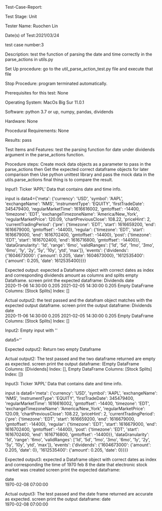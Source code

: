 Test-Case-Report:

Test Stage: Unit

Tester Name: Ruochen Lin

Date(s) of Test:2021/03/24

test case number:3

Description: test the function of parsing the date and time correctly in the parse_actions in utils.py

Set Up procedure: go to the util_parse_action_test.py file and execute that file

Stop Procedure: program terminated automatically.

Prerequisites for this test: None

Operating System: MacOs Big Sur 11.0.1

Software: python 3.7 or up, numpy, pandas, dividends

Hardware: None

Procedural Requirements: None

Results: pass

Test Items and Features: test the parsing function for date under dividends argument in the parse_actions function.

Procedure steps:
Create mock data objects as a parameter to pass in the parse_actions
then Get the expected correct dataframe objects for later comparison
then Use python unittest library and pass the mock data in the utils.parse_actions
final thing is to compare the result.

Input1:
Ticker ‘APPL’ Data that contains date and time info.

input is data4={'meta': {'currency': 'USD', 'symbol': 'AAPL', 'exchangeName': 'NMS', 'instrumentType': 'EQUITY', 'firstTradeDate': 345479400, 'regularMarketTime': 1616616002, 'gmtoffset': -14400, 'timezone': 'EDT', 'exchangeTimezoneName': 'America/New_York', 'regularMarketPrice': 120.09, 'chartPreviousClose': 108.22, 'priceHint': 2, 'currentTradingPeriod': {'pre': {'timezone': 'EDT', 'start': 1616659200, 'end': 1616679000, 'gmtoffset': -14400}, 'regular': {'timezone': 'EDT', 'start': 1616679000, 'end': 1616702400, 'gmtoffset': -14400}, 'post': {'timezone': 'EDT', 'start': 1616702400, 'end': 1616716800, 'gmtoffset': -14400}}, 'dataGranularity': '1d', 'range': '6mo', 'validRanges': ['1d', '5d', '1mo', '3mo', '6mo', '1y', '2y', '5y', '10y', 'ytd', 'max']}, 'events': {'dividends': {'1604673000': {'amount': 0.205, 'date': 1604673000}, '1612535400': {'amount': 0.205, 'date': 1612535400}}}}

Expected output:
expected a Dataframe object with correct dates as index and corresponding dividends amount as columns and splits empty Dataframe.
screen print the expected dataframe:
                     Dividends
date                          
2020-11-06 14:30:00      0.205
2021-02-05 14:30:00      0.205 Empty DataFrame
Columns: [Stock Splits]
Index: []

Actual output2:
the test passed and the datafram object matches with the expected output dataframe.
screen print the output dataframe:
                     Dividends
date                          
2020-11-06 14:30:00      0.205
2021-02-05 14:30:00      0.205 Empty DataFrame
Columns: [Stock Splits]
Index: []


Input2:
Empty input with ''

data5=''

Expected output2:
Return two empty Dataframe

Actual output2:
The test passed and the two dataframe returned are empty as expected.
screen print the output dataframe:
(Empty DataFrame
Columns: [Dividends]
Index: [], Empty DataFrame
Columns: [Stock Splits]
Index: [])

Input3:
Ticker ‘APPL’ Data that contains date and time info.

input is data6='meta': {'currency': 'USD', 'symbol': 'AAPL', 'exchangeName': 'NMS', 'instrumentType': 'EQUITY', 'firstTradeDate': 345479400, 'regularMarketTime': 1616616002, 'gmtoffset': -14400, 'timezone': 'EDT', 'exchangeTimezoneName': 'America/New_York', 'regularMarketPrice': 120.09, 'chartPreviousClose': 108.22, 'priceHint': 2, 'currentTradingPeriod': {'pre': {'timezone': 'EDT', 'start': 1616659200, 'end': 1616679000, 'gmtoffset': -14400}, 'regular': {'timezone': 'EDT', 'start': 1616679000, 'end': 1616702400, 'gmtoffset': -14400}, 'post': {'timezone': 'EDT', 'start': 1616702400, 'end': 1616716800, 'gmtoffset': -14400}}, 'dataGranularity': '1d', 'range': '6mo', 'validRanges': ['1d', '5d', '1mo', '3mo', '6mo', '1y', '2y', '5y', '10y', 'ytd', 'max']}, 'events': {'dividends': {'1604673000': {'amount': 0.205, 'date': 0}, '1612535400': {'amount': 0.205, 'date': 0}}}}

Expected output3:
expected a Dataframe object with correct dates as index and corresponding the time of 1970 feb 8 the date that electronic stock market was created
screen print the expected dataframe:

date                          
1970-02-08 07:00:00

Actual output3:
The test passed and the date frame returned are accurate as expected.
screen print the output dataframe:
date                          
1970-02-08 07:00:00

